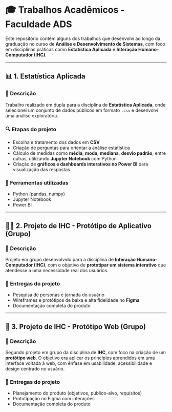 # 🎓 Trabalhos Acadêmicos - Faculdade ADS

Este repositório contém alguns dos trabalhos que desenvolvi ao longo da graduação no curso de **Análise e Desenvolvimento de Sistemas**, com foco em disciplinas práticas como **Estatística Aplicada** e **Interação Humano-Computador (IHC)**.

---

## 📊 1. Estatística Aplicada

### 💼 Descrição

Trabalho realizado em dupla para a disciplina de **Estatística Aplicada**, onde selecionei um conjunto de dados públicos em formato `.csv` e desenvolvi uma análise exploratória.

### 🔍 Etapas do projeto

- Escolha e tratamento dos dados em **CSV**
- Criação de perguntas para orientar a análise estatística
- Cálculo de medidas como **média**, **moda**, **mediana**, **desvio padrão**, entre outras, utilizando **Jupyter Notebook** com Python
- Criação de **gráficos e dashboards interativos no Power BI** para visualização das respostas

### 🧰 Ferramentas utilizadas

- Python (pandas, numpy)
- Jupyter Notebook
- Power BI

---

## 🧑‍💻 2. Projeto de IHC - Protótipo de Aplicativo (Grupo)

### 💼 Descrição

Projeto em grupo desenvolvido para a disciplina de **Interação Humano-Computador (IHC)**, com o objetivo de **prototipar um sistema interativo** que atendesse a uma necessidade real dos usuários.

### 📌 Entregas do projeto

- Pesquisa de personas e jornada do usuário
- Wireframes e protótipos de baixa e alta fidelidade no **Figma**
- Documentação completa do produto

---

## 📱 3. Projeto de IHC - Protótipo Web (Grupo)

### 💼 Descrição

Segundo projeto em grupo da disciplina de **IHC**, com foco na criação de um **protótipo web**. O objetivo era aplicar os princípios aprendidos em uma interface voltada à web, com ênfase em usabilidade, acessibilidade e design centrado no usuário.

### 📌 Entregas do projeto

- Planejamento do produto (objetivos, público-alvo, requisitos)
- Prototipação no Figma com interações
- Documentação completa do produto
